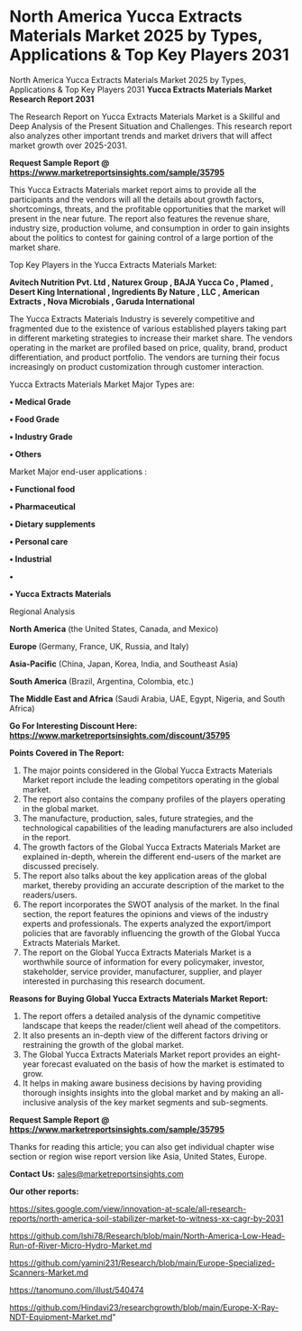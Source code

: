 # North America Yucca Extracts Materials Market 2025 by Types, Applications & Top Key Players 2031
North America Yucca Extracts Materials Market 2025 by Types, Applications & Top Key Players 2031
<strong>Yucca Extracts Materials Market Research Report 2031</strong>

The Research Report on Yucca Extracts Materials Market is a Skillful and Deep Analysis of the Present Situation and Challenges. This research report also analyzes other important trends and market drivers that will affect market growth over 2025-2031.

<strong>Request Sample Report @ <a href=https://www.marketreportsinsights.com/sample/35795>https://www.marketreportsinsights.com/sample/35795</a></strong>

This Yucca Extracts Materials market report aims to provide all the participants and the vendors will all the details about growth factors, shortcomings, threats, and the profitable opportunities that the market will present in the near future. The report also features the revenue share, industry size, production volume, and consumption in order to gain insights about the politics to contest for gaining control of a large portion of the market share.

Top Key Players in the Yucca Extracts Materials Market:

<strong>Avitech Nutrition Pvt. Ltd , Naturex Group , BAJA Yucca Co , Plamed , Desert King International , Ingredients By Nature , LLC , American Extracts , Nova Microbials , Garuda International </strong>

The Yucca Extracts Materials Industry is severely competitive and fragmented due to the existence of various established players taking part in different marketing strategies to increase their market share. The vendors operating in the market are profiled based on price, quality, brand, product differentiation, and product portfolio. The vendors are turning their focus increasingly on product customization through customer interaction.

Yucca Extracts Materials Market Major Types are:

<strong>•  Medical Grade 

•  Food Grade 

•  Industry Grade 

•  Others</strong>

Market Major end-user applications :

<strong>•  Functional food 

•  Pharmaceutical 

•  Dietary supplements 

•  Personal care 

•  Industrial 

•  

•  Yucca Extracts Materials</strong>

Regional Analysis

</u><strong><b>North America</b></strong> (the United States, Canada, and Mexico)

<strong><b>Europe </b></strong>(Germany, France, UK, Russia, and Italy)

<strong><b>Asia-Pacific</b></strong> (China, Japan, Korea, India, and Southeast Asia)

<strong><b>South America</b></strong> (Brazil, Argentina, Colombia, etc.)

<strong><b>The Middle East and Africa</b></strong> (Saudi Arabia, UAE, Egypt, Nigeria, and South Africa)

<strong>Go For Interesting Discount Here: <a href=https://www.marketreportsinsights.com/discount/35795>https://www.marketreportsinsights.com/discount/35795</a></strong>

<strong>Points Covered in The Report:</strong>
<ol>
  <li>The major points considered in the Global Yucca Extracts Materials Market report include the leading competitors operating in the global market.</li>
  <li>The report also contains the company profiles of the players operating in the global market.</li>
  <li>The manufacture, production, sales, future strategies, and the technological capabilities of the leading manufacturers are also included in the report.</li>
  <li>The growth factors of the Global Yucca Extracts Materials Market are explained in-depth, wherein the different end-users of the market are discussed precisely.</li>
  <li>The report also talks about the key application areas of the global market, thereby providing an accurate description of the market to the readers/users.</li>
  <li>The report incorporates the SWOT analysis of the market. In the final section, the report features the opinions and views of the industry experts and professionals. The experts analyzed the export/import policies that are favorably influencing the growth of the Global Yucca Extracts Materials Market.</li>
  <li>The report on the Global Yucca Extracts Materials Market is a worthwhile source of information for every policymaker, investor, stakeholder, service provider, manufacturer, supplier, and player interested in purchasing this research document.</li>
</ol>
<strong>Reasons for Buying Global Yucca Extracts Materials Market Report:</strong>

<ol>
  <li>The report offers a detailed analysis of the dynamic competitive landscape that keeps the reader/client well ahead of the competitors.</li>
  <li>It also presents an in-depth view of the different factors driving or restraining the growth of the global market.</li>
  <li>The Global Yucca Extracts Materials Market report provides an eight-year forecast evaluated on the basis of how the market is estimated to grow.</li>
  <li>It helps in making aware business decisions by having providing thorough insights insights into the global market and by making an all-inclusive analysis of the key market segments and sub-segments.</li>
</ol>
<strong>Request Sample Report @ <a href=https://www.marketreportsinsights.com/sample/35795>https://www.marketreportsinsights.com/sample/35795</a></strong>


Thanks for reading this article; you can also get individual chapter wise section or region wise report version like Asia, United States, Europe.

<strong>Contact Us:</strong>
sales@marketreportsinsights.com

<strong>Our other reports:</strong>

<a href=https://sites.google.com/view/innovation-at-scale/all-research-reports/north-america-soil-stabilizer-market-to-witness-xx-cagr-by-2031>https://sites.google.com/view/innovation-at-scale/all-research-reports/north-america-soil-stabilizer-market-to-witness-xx-cagr-by-2031</a>

<a href=https://github.com/Ishi78/Research/blob/main/North-America-Low-Head-Run-of-River-Micro-Hydro-Market.md>https://github.com/Ishi78/Research/blob/main/North-America-Low-Head-Run-of-River-Micro-Hydro-Market.md</a>

<a href=https://github.com/yamini231/Research/blob/main/Europe-Specialized-Scanners-Market.md>https://github.com/yamini231/Research/blob/main/Europe-Specialized-Scanners-Market.md</a>

<a href=https://tanomuno.com/illust/540474>https://tanomuno.com/illust/540474</a>

<a href=https://github.com/Hindavi23/researchgrowth/blob/main/Europe-X-Ray-NDT-Equipment-Market.md>https://github.com/Hindavi23/researchgrowth/blob/main/Europe-X-Ray-NDT-Equipment-Market.md</a>"
